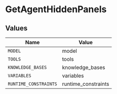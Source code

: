 # GetAgentHiddenPanels


## Values

| Name                  | Value                 |
| --------------------- | --------------------- |
| `MODEL`               | model                 |
| `TOOLS`               | tools                 |
| `KNOWLEDGE_BASES`     | knowledge_bases       |
| `VARIABLES`           | variables             |
| `RUNTIME_CONSTRAINTS` | runtime_constraints   |